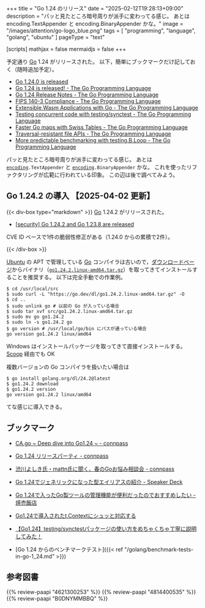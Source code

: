 +++
title = "Go 1.24 のリリース"
date =  "2025-02-12T19:28:13+09:00"
description = "パッと見たところ暗号周りが派手に変わってる感じ。 あとは encoding.TextAppender と encoding.BinaryAppender かな。"
image = "/images/attention/go-logo_blue.png"
tags  = [ "programming", "language", "golang", "ubuntu" ]
pageType = "text"

[scripts]
  mathjax = false
  mermaidjs = false
+++

予定通り [Go] 1.24 がリリースされた。
以下，簡単にブックマークだけ記しておく（随時追加予定）。

- [Go 1.24.0 is released](https://groups.google.com/g/golang-announce/c/_G2hEiKx8SE)
- [Go 1.24 is released! - The Go Programming Language](https://go.dev/blog/go1.24)
- [Go 1.24 Release Notes - The Go Programming Language](https://go.dev/doc/go1.24)
- [FIPS 140-3 Compliance - The Go Programming Language](https://go.dev/doc/security/fips140)
- [Extensible Wasm Applications with Go - The Go Programming Language](https://go.dev/blog/wasmexport)
- [Testing concurrent code with testing/synctest - The Go Programming Language](https://go.dev/blog/synctest)
- [Faster Go maps with Swiss Tables - The Go Programming Language](https://go.dev/blog/swisstable)
- [Traversal-resistant file APIs - The Go Programming Language](https://go.dev/blog/osroot)
- [More predictable benchmarking with testing.B.Loop - The Go Programming Language](https://go.dev/blog/testing-b-loop)

パッと見たところ暗号周りが派手に変わってる感じ。
あとは [`encoding`]`.TextAppender` と [`encoding`]`.BinaryAppender` かな。
これを使ったリファクタリングが広範に行われている印象。
この辺は後で調べてみよう。

## Go 1.24.2 の導入 【2025-04-02 更新】

{{< div-box type="markdown" >}}
[Go] 1.24.2 がリリースされた。

- [[security] Go 1.24.2 and Go 1.23.8 are released](https://groups.google.com/g/golang-announce/c/Y2uBTVKjBQk)

CVE ID ベースで1件の脆弱性修正がある（1.24.0 からの累積で2件）。

[Go]: https://go.dev/
{{< /div-box >}}

[Ubuntu] の APT で管理している [Go] コンパイラは古いので，[ダウンロードページ](https://go.dev/dl/ "Downloads - go.dev")からバイナリ（[`go1.24.2.linux-amd64.tar.gz`](https://go.dev/dl/go1.24.2.linux-amd64.tar.gz)）を取ってきてインストールすることを推奨する。
以下は完全手動での作業例。

```text
$ cd /usr/local/src
$ sudo curl -L "https://go.dev/dl/go1.24.2.linux-amd64.tar.gz" -O
$ cd ..
$ sudo unlink go # 以前の Go が入っている場合
$ sudo tar xvf src/go1.24.2.linux-amd64.tar.gz
$ sudo mv go go1.24.2
$ sudo ln -s go1.24.2 go
$ go version # /usr/local/go/bin にパスが通っている場合
go version go1.24.2 linux/amd64
```

Windows はインストールパッケージを取ってきて直接インストールする。
[Scoop] 経由でも OK

複数バージョンの Go コンパイラを扱いたい場合は

```text
$ go install golang.org/dl/24.2@latest
$ go1.24.2 download
$ go1.24.2 version
go version go1.24.2 linux/amd64
```

てな感じに導入できる。

## ブックマーク

- [CA.go ~ Deep dive into Go1.24 ~ - connpass](https://cyberagent.connpass.com/event/342451/)
- [Go 1.24 リリースパーティ - connpass](https://gocon.connpass.com/event/345795/)
- [渋川よしき氏・mattn氏に聞く、春のGoお悩み相談会 - connpass](https://levtechlab.connpass.com/event/339320/)
- [Go 1.24でジェネリックになった型エイリアスの紹介 - Speaker Deck](https://speakerdeck.com/syumai/go-1-dot-24dezieneritukuninatutaxing-eiriasunoshao-jie)
- [Go 1.24で入ったGo製ツールの管理機能が便利だったのでおすすめしたい - 焼売飯店](https://blog.syum.ai/entry/2025/03/01/235814)
- [Go1.24で導入されたt.Contextにシュッと対応する](https://zenn.dev/budougumi617/articles/quick-migrate-go-test-context)
- [【Go1.24】testing/synctestパッケージの使い方をめちゃくちゃ丁寧に説明してみた！](https://zenn.dev/canary_techblog/articles/ec8a96b4541685)

- [Go 1.24 からのベンチマークテスト]({{< ref "/golang/benchmark-tests-in-go-1_24.md" >}})

[Go]: https://go.dev/
[Ubuntu]: https://www.ubuntu.com/ "The leading operating system for PCs, IoT devices, servers and the cloud | Ubuntu"
[Scoop]: https://scoop.sh/
[`encoding`]: https://pkg.go.dev/encoding "encoding package - encoding - Go Packages"

## 参考図書

{{% review-paapi "4621300253" %}} <!-- プログラミング言語Go -->
{{% review-paapi "4814400535" %}} <!-- 効率的なGo : Efficient Go -->
{{% review-paapi "B0DNYMMBBQ" %}} <!-- Go言語で学ぶ並行プログラミング -->
